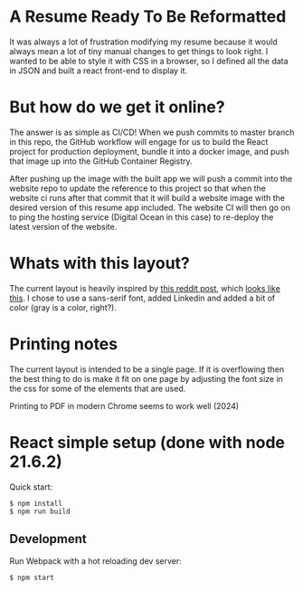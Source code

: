 # A Resume Ready To Be Reformatted
It was always a lot of frustration modifying my resume because it would always mean a lot of tiny manual changes to get things to look right. I wanted to be able to style it with CSS in a browser, so I defined all the data in JSON and built a react front-end to display it.

# But how do we get it online?
The answer is as simple as CI/CD! When we push commits to master branch in this repo, the GitHub workflow will engage for us to build the React project for production deployment, bundle it into a docker image, and push that image up into the GitHub Container Registry. 

After pushing up the image with the built app we will push a commit into the website repo to update the reference to this project so that when the website ci runs after that commit that it will build a website image with the desired version of this resume app included. The website CI will then go on to ping the hosting service (Digital Ocean in this case) to re-deploy the latest version of the website.

# Whats with this layout?
The current layout is heavily inspired by [this reddit post](https://www.reddit.com/r/jobs/comments/7y8k6p/im_an_exrecruiter_for_some_of_the_top_companies/), which [looks like this](https://imgur.com/gallery/Y5sHcAI). I chose to use a sans-serif font, added Linkedin and added a bit of color (gray is a color, right?). 

# Printing notes
The current layout is intended to be a single page. If it is overflowing then the best thing to do is make it fit on one page by adjusting the font size in the css for some of the elements that are used.

Printing to PDF in modern Chrome seems to work well (2024)

# React simple setup (done with node 21.6.2)

Quick start:

```
$ npm install
$ npm run build
````

## Development

Run Webpack with a hot reloading dev server:

```
$ npm start
```
